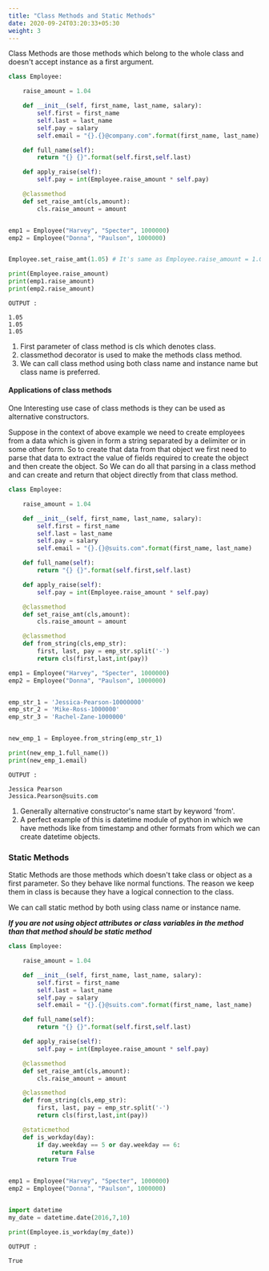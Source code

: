 ```yaml
---
title: "Class Methods and Static Methods"
date: 2020-09-24T03:20:33+05:30
weight: 3
---
```






Class Methods are those methods which belong to the whole class and doesn't accept instance as a first argument.



```python
class Employee:

    raise_amount = 1.04

    def __init__(self, first_name, last_name, salary):
        self.first = first_name
        self.last = last_name
        self.pay = salary
        self.email = "{}.{}@company.com".format(first_name, last_name)

    def full_name(self):
        return "{} {}".format(self.first,self.last)

    def apply_raise(self):
        self.pay = int(Employee.raise_amount * self.pay)

    @classmethod
    def set_raise_amt(cls,amount):
        cls.raise_amount = amount


emp1 = Employee("Harvey", "Specter", 1000000)
emp2 = Employee("Donna", "Paulson", 1000000)


Employee.set_raise_amt(1.05) # It's same as Employee.raise_amount = 1.05

print(Employee.raise_amount)
print(emp1.raise_amount)
print(emp2.raise_amount)

```



```foo
OUTPUT :

1.05
1.05
1.05

```



1.  First parameter of class method is cls which denotes class.
2.  classmethod decorator is used to make the methods class method.
3.  We can call class method using both class name and instance name but class name is preferred.



#### Applications of class methods

One Interesting use case of class methods is they can be used as alternative constructors.

Suppose in the context of above example we need to create employees from a data which is given in form a string separated by a delimiter or in some other form. So to create that data from that object we first need to parse that data to extract the value of fields required to create the object and then create the object. So We can do all that parsing in a class method and can create and return that object directly from that class method.

```python
class Employee:

    raise_amount = 1.04

    def __init__(self, first_name, last_name, salary):
        self.first = first_name
        self.last = last_name
        self.pay = salary
        self.email = "{}.{}@suits.com".format(first_name, last_name)

    def full_name(self):
        return "{} {}".format(self.first,self.last)

    def apply_raise(self):
        self.pay = int(Employee.raise_amount * self.pay)

    @classmethod
    def set_raise_amt(cls,amount):
        cls.raise_amount = amount

    @classmethod
    def from_string(cls,emp_str):
        first, last, pay = emp_str.split('-')
        return cls(first,last,int(pay))

emp1 = Employee("Harvey", "Specter", 1000000)
emp2 = Employee("Donna", "Paulson", 1000000)


emp_str_1 = 'Jessica-Pearson-10000000'
emp_str_2 = 'Mike-Ross-1000000'
emp_str_3 = 'Rachel-Zane-1000000'


new_emp_1 = Employee.from_string(emp_str_1)

print(new_emp_1.full_name())
print(new_emp_1.email)
```

```foo
OUTPUT :

Jessica Pearson
Jessica.Pearson@suits.com
```





1.  Generally alternative constructor's name start by keyword 'from'.
2.  A perfect example of this is datetime module of python in which we have methods like from timestamp and other formats from which we can create datetime objects.



### Static Methods

Static Methods are those methods which doesn't take class or object as a first parameter. So they behave like normal functions. The reason we keep them in class is because they have a logical connection to the class.

We can call static method by both using class name or instance name.

_**If you are not using object attributes or class variables in the method than that method should be static method**_

```python
class Employee:

    raise_amount = 1.04

    def __init__(self, first_name, last_name, salary):
        self.first = first_name
        self.last = last_name
        self.pay = salary
        self.email = "{}.{}@suits.com".format(first_name, last_name)

    def full_name(self):
        return "{} {}".format(self.first,self.last)

    def apply_raise(self):
        self.pay = int(Employee.raise_amount * self.pay)

    @classmethod
    def set_raise_amt(cls,amount):
        cls.raise_amount = amount

    @classmethod
    def from_string(cls,emp_str):
        first, last, pay = emp_str.split('-')
        return cls(first,last,int(pay))

    @staticmethod
    def is_workday(day):
        if day.weekday == 5 or day.weekday == 6:
            return False
        return True


emp1 = Employee("Harvey", "Specter", 1000000)
emp2 = Employee("Donna", "Paulson", 1000000)


import datetime
my_date = datetime.date(2016,7,10)

print(Employee.is_workday(my_date))

```

```foo
OUTPUT :

True
```





